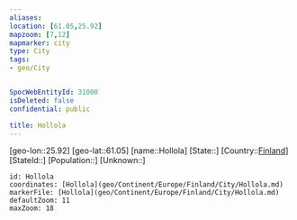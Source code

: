 ```yaml
---
aliases: 
location: [61.05,25.92]
mapzoom: [7,12] 
mapmarker: city 
type: City
tags:
- geo/City


SpocWebEntityId: 31000
isDeleted: false
confidential: public

title: Hollola
---
```

[geo-lon::25.92]
[geo-lat::61.05]
[name::Hollola]
[State::]
[Country::[Finland](geo/Continent/Europe/Finland.md)]
[StateId::]
[Population::]
[Unknown::]


```leaflet
id: Hollola
coordinates: [Hollola](geo/Continent/Europe/Finland/City/Hollola.md)
markerFile: [Hollola](geo/Continent/Europe/Finland/City/Hollola.md)
defaultZoom: 11 
maxZoom: 18
```


